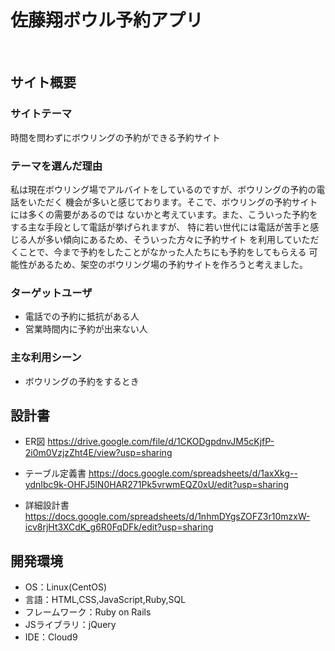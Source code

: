 # 佐藤翔ボウル予約アプリ
​
## サイト概要
### サイトテーマ
時間を問わずにボウリングの予約ができる予約サイト
​
### テーマを選んだ理由
私は現在ボウリング場でアルバイトをしているのですが、ボウリングの予約の電話をいただく
機会が多いと感じております。そこで、ボウリングの予約サイトには多くの需要があるのでは
ないかと考えています。また、こういった予約をする主な手段として電話が挙げられますが、
特に若い世代には電話が苦手と感じる人が多い傾向にあるため、そういった方々に予約サイト
を利用していただくことで、今まで予約をしたことがなかった人たちにも予約をしてもらえる
可能性があるため、架空のボウリング場の予約サイトを作ろうと考えました。
​
### ターゲットユーザ
- 電話での予約に抵抗がある人
- 営業時間内に予約が出来ない人
​
### 主な利用シーン
- ボウリングの予約をするとき
​
## 設計書
- ER図
https://drive.google.com/file/d/1CKODgpdnvJM5cKjfP-2i0m0VzjzZht4E/view?usp=sharing

- テーブル定義書
https://docs.google.com/spreadsheets/d/1axXkg--ydnIbc9k-OHFJ5lN0HAR271Pk5vrwmEQZ0xU/edit?usp=sharing

- 詳細設計書
https://docs.google.com/spreadsheets/d/1nhmDYgsZOFZ3r10mzxW-icv8rjHt3XCdK_g6R0FqDFk/edit?usp=sharing
​
## 開発環境
- OS：Linux(CentOS)
- 言語：HTML,CSS,JavaScript,Ruby,SQL
- フレームワーク：Ruby on Rails
- JSライブラリ：jQuery
- IDE：Cloud9




​



